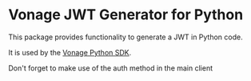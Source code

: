 # Vonage JWT Generator for Python

This package provides functionality to generate a JWT in Python code.

It is used by the [Vonage Python SDK](https://github.com/Vonage/vonage-python-sdk).

Don't forget to make use of the auth method in the main client